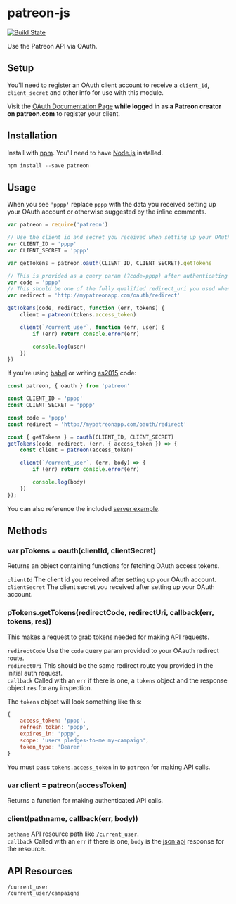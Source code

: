 # patreon-js

[![Build State](https://img.shields.io/circleci/project/Patreon/patreon-js.svg?style=flat)](https://circleci.com/gh/Patreon/patreon-js)

Use the Patreon API via OAuth.

## Setup

You'll need to register an OAuth client account to receive a `client_id`, `client_secret` and other info for use with this module.

Visit the [OAuth Documentation Page](https://www.patreon.com/oauth2/documentation) **while logged in as a Patreon creator on patreon.com** to register your client.

## Installation

Install with [npm](https://www.npmjs.com). You'll need to have [Node.js](https://nodejs.org) installed.

```js
npm install --save patreon
```


## Usage

When you see `'pppp'` replace `pppp` with the data you received setting up
your OAuth account or otherwise suggested by the inline comments.

```js
var patreon = require('patreon')

// Use the client id and secret you received when setting up your OAuth account
var CLIENT_ID = 'pppp'
var CLIENT_SECRET = 'pppp'

var getTokens = patreon.oauth(CLIENT_ID, CLIENT_SECRET).getTokens

// This is provided as a query param (?code=pppp) after authenticating on patreon.com
var code = 'pppp'
// This should be one of the fully qualified redirect_uri you used when setting up your oauth account
var redirect = 'http://mypatreonapp.com/oauth/redirect'

getTokens(code, redirect, function (err, tokens) {
    client = patreon(tokens.access_token)

    client(`/current_user`, function (err, user) {
        if (err) return console.error(err)

        console.log(user)
    })
})
```

If you're using [babel](https://babeljs.io) or writing [es2015](https://babeljs.io/docs/learn-es2015/) code:

```js
const patreon, { oauth } from 'patreon'

const CLIENT_ID = 'pppp'
const CLIENT_SECRET = 'pppp'

const code = 'pppp'
const redirect = 'http://mypatreonapp.com/oauth/redirect'

const { getTokens } = oauth(CLIENT_ID, CLIENT_SECRET)
getTokens(code, redirect, (err, { access_token }) => {
    const client = patreon(access_token)

    client(`/current_user`, (err, body) => {
        if (err) return console.error(err)

        console.log(body)
    })
});
```

You can also reference the included [server example](/examples/server.js).

## Methods

### var pTokens = oauth(clientId, clientSecret)

Returns an object containing functions for fetching OAuth access tokens.

`clientId` The client id you received after setting up your OAuth account.  
`clientSecret` The client secret you received after setting up your OAuth account.

### pTokens.getTokens(redirectCode, redirectUri, callback(err, tokens, res))

This makes a request to grab tokens needed for making API requests.

`redirectCode` Use the `code` query param provided to your OAauth redirect route.  
`redirectUri` This should be the same redirect route you provided in the initial auth request.  
`callback` Called with an `err` if there is one, a `tokens` object and the response object `res` for any inspection.

The `tokens` object will look something like this:

```js
{
    access_token: 'pppp',
    refresh_token: 'pppp',
    expires_in: 'pppp',
    scope: 'users pledges-to-me my-campaign',
    token_type: 'Bearer'
}
```

You must pass `tokens.access_token` in to `patreon` for making API calls.

### var client = patreon(accessToken)

Returns a function for making authenticated API calls.

### client(pathname, callback(err, body))

`pathane` API resource path like `/current_user`.  
`callback` Called with an `err` if there is one, `body` is the [json:api](http://jsonapi.org)
response for the resource.

## API Resources

`/current_user`  
`/current_user/campaigns`
